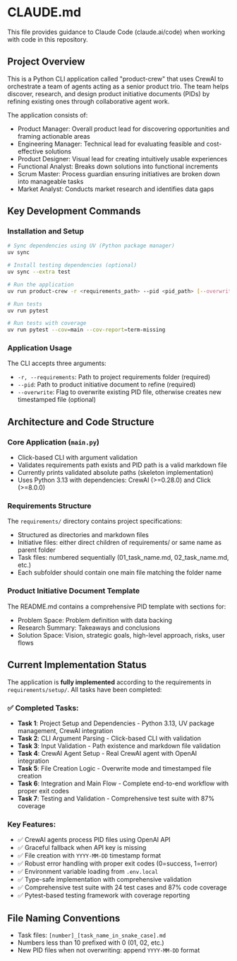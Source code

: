 # CLAUDE.md

This file provides guidance to Claude Code (claude.ai/code) when working with code in this repository.

## Project Overview

This is a Python CLI application called "product-crew" that uses CrewAI to orchestrate a team of agents acting as a senior product trio. The team helps discover, research, and design product initiative documents (PIDs) by refining existing ones through collaborative agent work.

The application consists of:
- Product Manager: Overall product lead for discovering opportunities and framing actionable areas
- Engineering Manager: Technical lead for evaluating feasible and cost-effective solutions  
- Product Designer: Visual lead for creating intuitively usable experiences
- Functional Analyst: Breaks down solutions into functional increments
- Scrum Master: Process guardian ensuring initiatives are broken down into manageable tasks
- Market Analyst: Conducts market research and identifies data gaps

## Key Development Commands

### Installation and Setup
```bash
# Sync dependencies using UV (Python package manager)
uv sync

# Install testing dependencies (optional)
uv sync --extra test

# Run the application
uv run product-crew -r <requirements_path> --pid <pid_path> [--overwrite]

# Run tests
uv run pytest

# Run tests with coverage
uv run pytest --cov=main --cov-report=term-missing
```

### Application Usage
The CLI accepts three arguments:
- `-r, --requirements`: Path to project requirements folder (required)
- `--pid`: Path to product initiative document to refine (required) 
- `--overwrite`: Flag to overwrite existing PID file, otherwise creates new timestamped file (optional)

## Architecture and Code Structure

### Core Application (`main.py`)
- Click-based CLI with argument validation
- Validates requirements path exists and PID path is a valid markdown file
- Currently prints validated absolute paths (skeleton implementation)
- Uses Python 3.13 with dependencies: CrewAI (>=0.28.0) and Click (>=8.0.0)

### Requirements Structure
The `requirements/` directory contains project specifications:
- Structured as directories and markdown files  
- Initiative files: either direct children of requirements/ or same name as parent folder
- Task files: numbered sequentially (01_task_name.md, 02_task_name.md, etc.)
- Each subfolder should contain one main file matching the folder name

### Product Initiative Document Template
The README.md contains a comprehensive PID template with sections for:
- Problem Space: Problem definition with data backing
- Research Summary: Takeaways and conclusions
- Solution Space: Vision, strategic goals, high-level approach, risks, user flows

## Current Implementation Status
The application is **fully implemented** according to the requirements in `requirements/setup/`. All tasks have been completed:

### ✅ Completed Tasks:
- **Task 1**: Project Setup and Dependencies - Python 3.13, UV package management, CrewAI integration
- **Task 2**: CLI Argument Parsing - Click-based CLI with validation
- **Task 3**: Input Validation - Path existence and markdown file validation
- **Task 4**: CrewAI Agent Setup - Real CrewAI agent with OpenAI integration
- **Task 5**: File Creation Logic - Overwrite mode and timestamped file creation
- **Task 6**: Integration and Main Flow - Complete end-to-end workflow with proper exit codes
- **Task 7**: Testing and Validation - Comprehensive test suite with 87% coverage

### Key Features:
- ✅ CrewAI agents process PID files using OpenAI API
- ✅ Graceful fallback when API key is missing
- ✅ File creation with `YYYY-MM-DD` timestamp format
- ✅ Robust error handling with proper exit codes (0=success, 1=error)
- ✅ Environment variable loading from `.env.local`
- ✅ Type-safe implementation with comprehensive validation
- ✅ Comprehensive test suite with 24 test cases and 87% code coverage
- ✅ Pytest-based testing framework with coverage reporting

## File Naming Conventions
- Task files: `[number]_[task_name_in_snake_case].md`
- Numbers less than 10 prefixed with 0 (01, 02, etc.)
- New PID files when not overwriting: append `YYYY-MM-DD` format